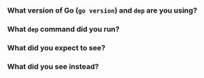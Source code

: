 <!--

Thanks for filing an issue! If this is a question or feature request, just delete
everthing here and write out the request, providing as much context as you can.

-->

### What version of Go (`go version`) and `dep` are you using?

### What `dep` command did you run?

<!--

Paste the output of the commands you ran in here, making sure to pass -v for maximum context.

Including the ouptut of `dep hash-inputs` may also be helpful to include here.

-->

### What did you expect to see?

### What did you see instead?

